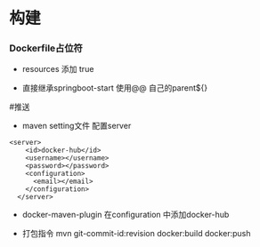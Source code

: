# 构建

### Dockerfile占位符
- resources 添加 <filtering>true</filtering> 
                
- 直接继承springboot-start 使用@@ 自己的parent${}

#推送
- maven setting文件 配置server
```
<server>
    <id>docker-hub</id>
    <username></username>
    <password></password>
    <configuration>
      <email></email>
    </configuration>
  </server>
```
- docker-maven-plugin 在configuration 中添加<serverId>docker-hub</serverId>

- 打包指令 mvn git-commit-id:revision docker:build docker:push
